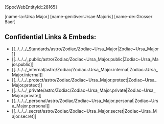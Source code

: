 ﻿---
confidential: public
isDeleted: false
isReadOnly: false
tags:
- astro/Zodiac
type: Zodiac
---

[SpocWebEntityId::28165]



[name-la::Ursa Major]
[name-genitive::Ursae Majoris]
[name-de::Grosser Baer]


## Confidential Links & Embeds: 
- [[../../../_Standards/astro/Zodiac/Zodiac~Ursa_Major|Zodiac~Ursa_Major]] 
- [[../../../_public/astro/Zodiac/Zodiac~Ursa_Major.public|Zodiac~Ursa_Major.public]] 
- [[../../../_internal/astro/Zodiac/Zodiac~Ursa_Major.internal|Zodiac~Ursa_Major.internal]] 
- [[../../../_protect/astro/Zodiac/Zodiac~Ursa_Major.protect|Zodiac~Ursa_Major.protect]] 
- [[../../../_private/astro/Zodiac/Zodiac~Ursa_Major.private|Zodiac~Ursa_Major.private]] 
- [[../../../_personal/astro/Zodiac/Zodiac~Ursa_Major.personal|Zodiac~Ursa_Major.personal]] 
- [[../../../_secret/astro/Zodiac/Zodiac~Ursa_Major.secret|Zodiac~Ursa_Major.secret]] 

